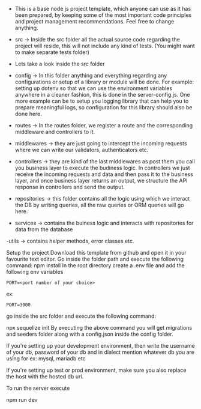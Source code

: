 - This is a base node js project template, which anyone can use as it has been prepared, by keeping some of the most important code principles and project management recommendations. Feel free to change anything.

- src -> Inside the src folder all the actual source code regarding the project will reside, this will not include any kind of tests. (You might want to make separate tests folder)

- Lets take a look inside the src folder

- config -> In this folder anything and everything regarding any configurations or setup of a library or module will be done. For example: setting up dotenv so that we can use the environment variables anywhere in a cleaner fashion, this is done in the server-config.js. One more example can be to setup you logging library that can help you to prepare meaningful logs, so configuration for this library should also be done here.

- routes -> In the routes folder, we register a route and the corresponding middleware and controllers to it.

- middlewares -> they are just going to intercept the incoming requests where we can write our validators, authenticators etc.

- controllers -> they are kind of the last middlewares as post them you call you business layer to execute the budiness logic. In controllers we just receive the incoming requests and data and then pass it to the business layer, and once business layer returns an output, we structure the API response in controllers and send the output.

- repositories -> this folder contains all the logic using which we interact the DB by writing queries, all the raw queries or ORM queries will go here.

- services -> contains the buiness logic and interacts with repositories for data from the database

-utils -> contains helper methods, error classes etc.

Setup the project
Download this template from github and open it in your favourite text editor.
Go inside the folder path and execute the following command:
npm install
In the root directory create a .env file and add the following env variables

    PORT=<port number of your choice>
ex:

    PORT=3000
go inside the src folder and execute the following command:

  npx sequelize init
By executing the above command you will get migrations and seeders folder along with a config.json inside the config folder.

If you're setting up your development environment, then write the username of your db, password of your db and in dialect mention whatever db you are using for ex: mysql, mariadb etc

If you're setting up test or prod environment, make sure you also replace the host with the hosted db url.

To run the server execute

npm run dev